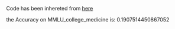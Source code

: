 Code has been inhereted from [here](https://github.com/nyuolab/MedMobile/tree/main/Evaluation)

the Accuracy on MMLU_college_medicine is: 0.1907514450867052
